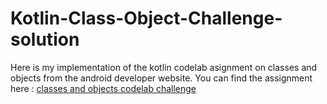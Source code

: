 # Kotlin-Class-Object-Challenge-solution
Here is my implementation of the kotlin codelab asignment on classes and objects from the android developer website.
You can find the assignment here : [classes and objects codelab challenge](https://developer.android.com/codelabs/basic-android-kotlin-compose-classes-and-objects?authuser=1&continue=https%3A%2F%2Fdeveloper.android.com%2Fcourses%2Fpathways%2Fandroid-basics-compose-unit-2-pathway-1%3Fauthuser%3D1%23codelab-https%3A%2F%2Fdeveloper.android.com%2Fcodelabs%2Fbasic-android-kotlin-compose-classes-and-objects#10)

